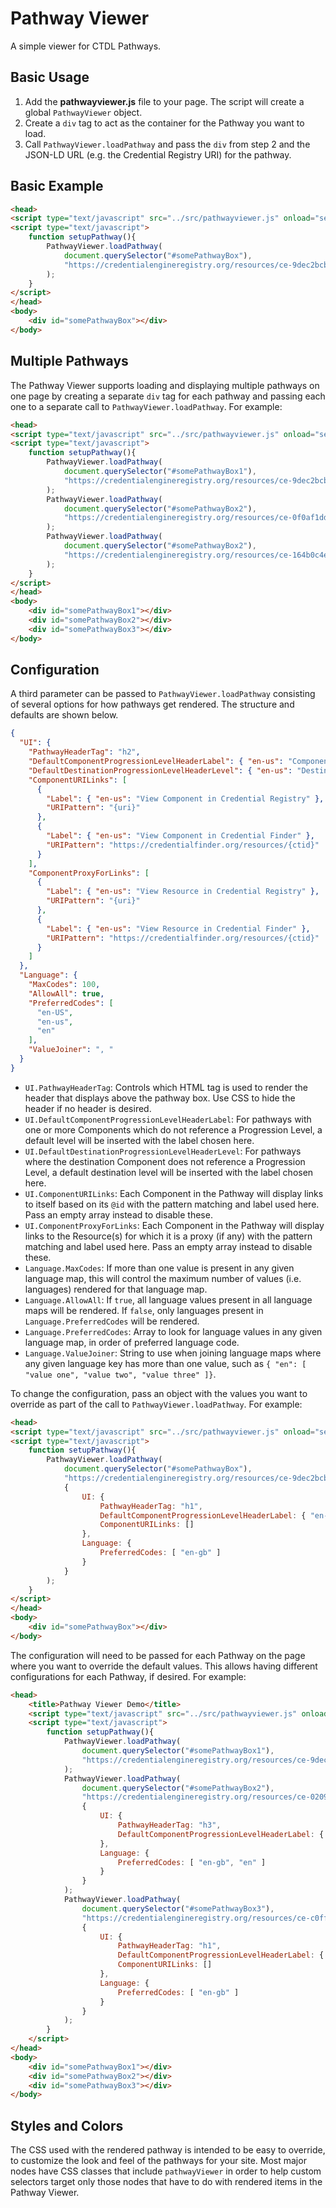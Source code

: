 # Pathway Viewer
A simple viewer for CTDL Pathways.

Basic Usage
---
1. Add the **pathwayviewer.js** file to your page. The script will create a global `PathwayViewer` object.
2. Create a `div` tag to act as the container for the Pathway you want to load.
3. Call `PathwayViewer.loadPathway` and pass the `div` from step 2 and the JSON-LD URL (e.g. the Credential Registry URI) for the pathway.

Basic Example
---
```html
<head>
<script type="text/javascript" src="../src/pathwayviewer.js" onload="setupPathway()" defer async></script>
<script type="text/javascript">
    function setupPathway(){
        PathwayViewer.loadPathway(
            document.querySelector("#somePathwayBox"), 
            "https://credentialengineregistry.org/resources/ce-9dec2bcb-40a4-42e2-8fa3-afc04ddc04aa"
        );
    }
</script>
</head>
<body>
    <div id="somePathwayBox"></div>
</body>
```

Multiple Pathways
---
The Pathway Viewer supports loading and displaying multiple pathways on one page by creating a separate `div` tag for each pathway and passing each one to a separate call to `PathwayViewer.loadPathway`. For example:

```html
<head>
<script type="text/javascript" src="../src/pathwayviewer.js" onload="setupPathway()" defer async></script>
<script type="text/javascript">
    function setupPathway(){
        PathwayViewer.loadPathway(
            document.querySelector("#somePathwayBox1"), 
            "https://credentialengineregistry.org/resources/ce-9dec2bcb-40a4-42e2-8fa3-afc04ddc04aa"
        );
        PathwayViewer.loadPathway(
            document.querySelector("#somePathwayBox2"), 
            "https://credentialengineregistry.org/resources/ce-0f0af1dd-35c7-43e2-9363-6bc079508747"
        );
        PathwayViewer.loadPathway(
            document.querySelector("#somePathwayBox2"), 
            "https://credentialengineregistry.org/resources/ce-164b0c4e-f96e-4597-a5d6-2fcd53635c46"
        );
    }
</script>
</head>
<body>
    <div id="somePathwayBox1"></div>
    <div id="somePathwayBox2"></div>
    <div id="somePathwayBox3"></div>
</body>
```

Configuration
---
A third parameter can be passed to `PathwayViewer.loadPathway` consisting of several options for how pathways get rendered. The structure and defaults are shown below.
```json
{
  "UI": {
    "PathwayHeaderTag": "h2",
    "DefaultComponentProgressionLevelHeaderLabel": { "en-us": "Components" },
    "DefaultDestinationProgressionLevelHeaderLevel": { "en-us": "Destination" },
    "ComponentURILinks": [ 
      { 
        "Label": { "en-us": "View Component in Credential Registry" }, 
        "URIPattern": "{uri}" 
      },
      {
        "Label": { "en-us": "View Component in Credential Finder" },
        "URIPattern": "https://credentialfinder.org/resources/{ctid}"
      }
    ],
    "ComponentProxyForLinks": [
      {
        "Label": { "en-us": "View Resource in Credential Registry" },
        "URIPattern": "{uri}"
      },
      {
        "Label": { "en-us": "View Resource in Credential Finder" },
        "URIPattern": "https://credentialfinder.org/resources/{ctid}"
      }
    ]
  },
  "Language": {
    "MaxCodes": 100,
    "AllowAll": true,
    "PreferredCodes": [
      "en-US",
      "en-us",
      "en"
    ],
    "ValueJoiner": ", "
  }
}
```
- `UI.PathwayHeaderTag`: Controls which HTML tag is used to render the header that displays above the pathway box. Use CSS to hide the header if no header is desired.
- `UI.DefaultComponentProgressionLevelHeaderLabel`: For pathways with one or more Components which do not reference a Progression Level, a default level will be inserted with the label chosen here.
- `UI.DefaultDestinationProgressionLevelHeaderLevel`: For pathways where the destination Component does not reference a Progression Level, a default destination level will be inserted with the label chosen here.
- `UI.ComponentURILinks`: Each Component in the Pathway will display links to itself based on its `@id` with the pattern matching and label used here. Pass an empty array instead to disable these.
- `UI.ComponentProxyForLinks`: Each Component in the Pathway will display links to the Resource(s) for which it is a proxy (if any) with the pattern matching and label used here. Pass an empty array instead to disable these.
- `Language.MaxCodes`: If more than one value is present in any given language map, this will control the maximum number of values (i.e. languages) rendered for that language map.
- `Language.AllowAll`: If `true`, all language values present in all language maps will be rendered. If `false`, only languages present in `Language.PreferredCodes` will be rendered.
- `Language.PreferredCodes`: Array to look for language values in any given language map, in order of preferred language code.
- `Language.ValueJoiner`: String to use when joining language maps where any given language key has more than one value, such as `{ "en": [ "value one", "value two", "value three" ]}`.

To change the configuration, pass an object with the values you want to override as part of the call to `PathwayViewer.loadPathway`. For example:
```html
<head>
<script type="text/javascript" src="../src/pathwayviewer.js" onload="setupPathway()" defer async></script>
<script type="text/javascript">
    function setupPathway(){
        PathwayViewer.loadPathway(
            document.querySelector("#somePathwayBox"), 
            "https://credentialengineregistry.org/resources/ce-9dec2bcb-40a4-42e2-8fa3-afc04ddc04aa",
            {
                UI: {
                    PathwayHeaderTag: "h1",
                    DefaultComponentProgressionLevelHeaderLabel: { "en-us": "All Components" },
                    ComponentURILinks: []
                },
                Language: {
                    PreferredCodes: [ "en-gb" ]
                }
            }
        );
    }
</script>
</head>
<body>
    <div id="somePathwayBox"></div>
</body>
```

The configuration will need to be passed for each Pathway on the page where you want to override the default values. This allows having different configurations for each Pathway, if desired. For example:
```html
<head>
    <title>Pathway Viewer Demo</title>
    <script type="text/javascript" src="../src/pathwayviewer.js" onload="setupPathway()" defer async></script>
    <script type="text/javascript">
        function setupPathway(){
            PathwayViewer.loadPathway(
                document.querySelector("#somePathwayBox1"), 
                "https://credentialengineregistry.org/resources/ce-9dec2bcb-40a4-42e2-8fa3-afc04ddc04aa"
            );
            PathwayViewer.loadPathway(
                document.querySelector("#somePathwayBox2"), 
                "https://credentialengineregistry.org/resources/ce-0209da38-3aa8-4e9d-8b51-93e16fc9cb9a",
                {
                    UI: {
                        PathwayHeaderTag: "h3",
                        DefaultComponentProgressionLevelHeaderLabel: { "en-us": "Components Without Level" }
                    },
                    Language: {
                        PreferredCodes: [ "en-gb", "en" ]
                    }
                }
            );
            PathwayViewer.loadPathway(
                document.querySelector("#somePathwayBox3"), 
                "https://credentialengineregistry.org/resources/ce-c0ff089f-7f18-4248-9054-45a6e5d2c8b4",
                {
                    UI: {
                        PathwayHeaderTag: "h1",
                        DefaultComponentProgressionLevelHeaderLabel: { "en-us": "All Components" },
                        ComponentURILinks: []
                    },
                    Language: {
                        PreferredCodes: [ "en-gb" ]
                    }
                }
            );
        }
    </script>
</head>
<body>
    <div id="somePathwayBox1"></div>
    <div id="somePathwayBox2"></div>
    <div id="somePathwayBox3"></div>
</body>
```

Styles and Colors
---
The CSS used with the rendered pathway is intended to be easy to override, to customize the look and feel of the pathways for your site. Most major nodes have CSS classes that include `pathwayViewer` in order to help custom selectors target only those nodes that have to do with rendered items in the Pathway Viewer.